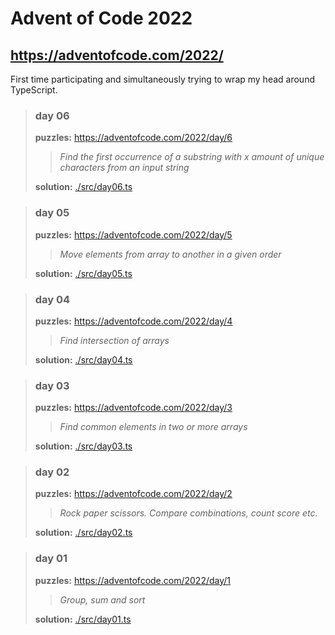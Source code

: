 # Advent of Code 2022
## https://adventofcode.com/2022/

First time participating and simultaneously trying to wrap my head around TypeScript.

> ### day 06
> **puzzles:** https://adventofcode.com/2022/day/6  
>> *Find the first occurrence of a substring with x amount of unique characters from an input string*  
>
> **solution:** [./src/day06.ts](<./src/day06.ts> "day 06")  

> ### day 05
> **puzzles:** https://adventofcode.com/2022/day/5  
>> *Move elements from array to another in a given order*  
>
> **solution:** [./src/day05.ts](<./src/day05.ts> "day 05")  

> ### day 04
> **puzzles:** https://adventofcode.com/2022/day/4  
>> *Find intersection of arrays*  
>
> **solution:** [./src/day04.ts](<./src/day04.ts> "day 04")  

> ### day 03
> **puzzles:** https://adventofcode.com/2022/day/3  
>> *Find common elements in two or more arrays*  
>
> **solution:** [./src/day03.ts](<./src/day03.ts> "day 03")  

> ### day 02
> **puzzles:** https://adventofcode.com/2022/day/2  
>> *Rock paper scissors. Compare combinations, count score etc.*  
>
> **solution:** [./src/day02.ts](<./src/day02.ts> "day 02")  

> ### day 01
> **puzzles:** https://adventofcode.com/2022/day/1  
>> *Group, sum and sort*  
>
> **solution:** [./src/day01.ts](<./src/day01.ts> "day 01")  
